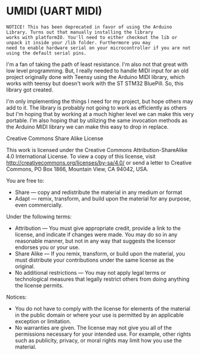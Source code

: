 # UMIDI (UART MIDI)

```
NOTICE! This has been deprecated in favor of using the Arduino Library. Turns out that manually installing the library
works with platformIO. You'll need to either checkout the lib or unpack it inside your /lib folder. Furthermore you may
need to enable hardware serial on your microcontroller if you are not using the default serial pins.
```


I'm a fan of taking the path of least resistance. I'm also not that great with low level programming. But,
I really needed to handle MIDI input for an old project originally done with Teensy using the Arduino MIDI
library, which works with teensy but doesn't work with the ST STM32 BluePill. So, this library got created.

I'm only implementing the things I need for my project, but hope others may add to it. The library is probably
not going to work as efficiently as others but I'm hoping that by working at a much higher level we can
make this very portable. I'm also hoping that by utilizing the same invocation methods as the Arduino MIDI
library we can make this easy to drop in replace.

Creative Commons Share Alike License

This work is licensed under the Creative Commons Attribution-ShareAlike 4.0 International License. To view a copy of this license, visit <http://creativecommons.org/licenses/by-sa/4.0/> or send a letter to Creative Commons, PO Box 1866, Mountain View, CA 94042, USA.

You are free to:

- Share — copy and redistribute the material in any medium or format
- Adapt — remix, transform, and build upon the material for any purpose, even commercially.

Under the following terms:

- Attribution — You must give appropriate credit, provide a link to the license, and indicate if changes were made. You may do so in any reasonable manner, but not in any way that suggests the licensor endorses you or your use.
- Share Alike — If you remix, transform, or build upon the material, you must distribute your contributions under the same license as the original.
- No additional restrictions — You may not apply legal terms or technological measures that legally restrict others from doing anything the license permits.

Notices:

- You do not have to comply with the license for elements of the material in the public domain or where your use is permitted by an applicable exception or limitation.
- No warranties are given. The license may not give you all of the permissions necessary for your intended use. For example, other rights such as publicity, privacy, or moral rights may limit how you use the material.
